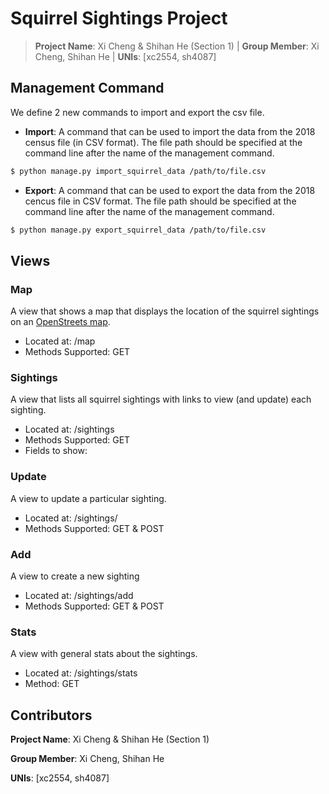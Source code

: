 # Squirrel Sightings Project
> **Project Name**: Xi Cheng & Shihan He (Section 1) | **Group Member**: Xi Cheng, Shihan He | **UNIs**: [xc2554, sh4087]

## Management Command
We define 2 new commands to import and export the csv file. 

- **Import**: A command that can be used to import the data from the 2018 census file (in CSV format). The file path should be specified at the command line after the name of the management command.

```bash
$ python manage.py import_squirrel_data /path/to/file.csv
```

- **Export**: A command that can be used to export the data from the 2018 cencus file in CSV format. The file path should be specified at the command line after the name of the management command. 

```bash
$ python manage.py export_squirrel_data /path/to/file.csv
```

## Views
### Map
A view that shows a map that displays the location of the squirrel sightings on an [OpenStreets map](https://www.openstreetmap.org/about/).
-	Located at: /map
-	Methods Supported: GET

### Sightings
A view that lists all squirrel sightings with links to view (and update) each sighting. 
-	Located at: /sightings
-	Methods Supported: GET
-	Fields to show:

### Update
A view to update a particular sighting. 
-	Located at: /sightings/<unique-squirrel-id>
-	Methods Supported: GET & POST

### Add
A view to create a new sighting
-	Located at: /sightings/add
-	Methods Supported: GET & POST

### Stats
A view with general stats about the sightings. 
-	Located at: /sightings/stats
-	Method: GET

## Contributors
**Project Name**: Xi Cheng & Shihan He (Section 1)

**Group Member**: Xi Cheng, Shihan He

**UNIs**: [xc2554, sh4087]
